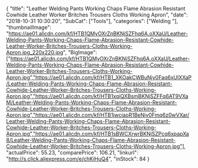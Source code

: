 {
	"title": "Leather Welding Pants Working Chaps Flame Abrasion Resistant Cowhide Leather Worker Britches Trousers Cloths Working Apron",
	"date": "2018-10-31 10:30:20",
	"SubCat": ["Tools"],
	"categories": ["Welding "],
	"thumbnailImage": "https://ae01.alicdn.com/kf/HTB1QMyOXrZnBKNjSZFhq6A.oXXaU/Leather-Welding-Pants-Working-Chaps-Flame-Abrasion-Resistant-Cowhide-Leather-Worker-Britches-Trousers-Cloths-Working-Apron.jpg_220x220.jpg",
	"BigImage": ["https://ae01.alicdn.com/kf/HTB1QMyOXrZnBKNjSZFhq6A.oXXaU/Leather-Welding-Pants-Working-Chaps-Flame-Abrasion-Resistant-Cowhide-Leather-Worker-Britches-Trousers-Cloths-Working-Apron.jpg","https://ae01.alicdn.com/kf/HTB1_XKOakCWBuNjy0Faq6xUlXXaP/Leather-Welding-Pants-Working-Chaps-Flame-Abrasion-Resistant-Cowhide-Leather-Worker-Britches-Trousers-Cloths-Working-Apron.jpg","https://ae01.alicdn.com/kf/HTB1xqiQXBsmBKNjSZFFq6AT9VXaM/Leather-Welding-Pants-Working-Chaps-Flame-Abrasion-Resistant-Cowhide-Leather-Worker-Britches-Trousers-Cloths-Working-Apron.jpg","https://ae01.alicdn.com/kf/HTB1jwciaoR1BeNjy0Fmq6z0wVXar/Leather-Welding-Pants-Working-Chaps-Flame-Abrasion-Resistant-Cowhide-Leather-Worker-Britches-Trousers-Cloths-Working-Apron.jpg","https://ae01.alicdn.com/kf/HTB1sBWCXrwrBKNjSZPcq6xpapXa8/Leather-Welding-Pants-Working-Chaps-Flame-Abrasion-Resistant-Cowhide-Leather-Worker-Britches-Trousers-Cloths-Working-Apron.jpg"],
	"actualPrice": 55.23,
	"comparePrice": 106.21,
	"linkurl": "http://s.click.aliexpress.com/e/chKiHuQ4",
	"inStock": 84
}

